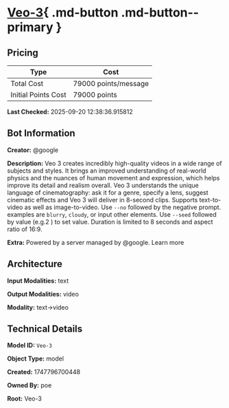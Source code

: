 # [Veo-3](https://poe.com/Veo-3){ .md-button .md-button--primary }

## Pricing

| Type | Cost |
|------|------|
| Total Cost | 79000 points/message |
| Initial Points Cost | 79000 points |

**Last Checked:** 2025-09-20 12:38:36.915812


## Bot Information

**Creator:** @google

**Description:** Veo 3 creates incredibly high-quality videos in a wide range of subjects and styles. It brings an improved understanding of real-world physics and the nuances of human movement and expression, which helps improve its detail and realism overall. Veo 3 understands the unique language of cinematography: ask it for a genre, specify a lens, suggest cinematic effects and Veo 3 will deliver in 8-second clips. Supports text-to-video as well as image-to-video.
Use `--no` followed by the negative prompt. examples are `blurry`, `cloudy`, or input other elements. Use `--seed` followed by value (e.g.2 ) to set value.
Duration is limited to 8 seconds and aspect ratio of 16:9.

**Extra:** Powered by a server managed by @google. Learn more


## Architecture

**Input Modalities:** text

**Output Modalities:** video

**Modality:** text->video


## Technical Details

**Model ID:** `Veo-3`

**Object Type:** model

**Created:** 1747796700448

**Owned By:** poe

**Root:** Veo-3
